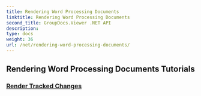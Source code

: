 ```yaml
---
title: Rendering Word Processing Documents
linktitle: Rendering Word Processing Documents
second_title: GroupDocs.Viewer .NET API
description: 
type: docs
weight: 36
url: /net/rendering-word-processing-documents/
---
```


## Rendering Word Processing Documents Tutorials
### [Render Tracked Changes](./render-tracked-changes/)